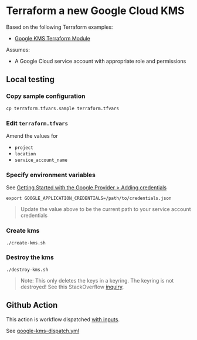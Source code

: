 # Terraform a new Google Cloud KMS

Based on the following Terraform examples:

* [Google KMS Terraform Module](https://registry.terraform.io/modules/terraform-google-modules/kms/google)


Assumes:

* A Google Cloud service account with appropriate role and permissions


## Local testing

### Copy sample configuration

```
cp terraform.tfvars.sample terraform.tfvars
```

### Edit `terraform.tfvars`

Amend the values for

* `project`
* `location`
* `service_account_name`


### Specify environment variables

See [Getting Started with the Google Provider > Adding credentials](https://registry.terraform.io/providers/hashicorp/google/latest/docs/guides/getting_started#adding-credentials)

```
export GOOGLE_APPLICATION_CREDENTIALS=/path/to/credentials.json
```
> Update the value above to be the current path to your service account credentials

### Create kms

```
./create-kms.sh
```

### Destroy the kms

```
./destroy-kms.sh
```
> Note: This only deletes the keys in a keyring.  The keyring is not destroyed! See this StackOverflow [inquiry](https://stackoverflow.com/questions/54440878/editing-or-deleting-a-key-ring-from-the-console).


## Github Action

This action is workflow dispatched [with inputs](https://docs.github.com/en/actions/using-workflows/workflow-syntax-for-github-actions#onworkflow_dispatchinputs).

See [google-kms-dispatch.yml](https://github.com/clicktruck/google-actions/.github/workflows/google-kms-dispatch.yml)
